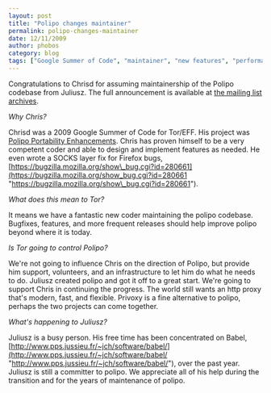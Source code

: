 ```yaml
---
layout: post
title: "Polipo changes maintainer"
permalink: polipo-changes-maintainer
date: 12/11/2009
author: phobos
category: blog
tags: ["Google Summer of Code", "maintainer", "new features", "performance", "polipo", "volunteer"]
---
```


Congratulations to Chrisd for assuming maintainership of the Polipo codebase from Juliusz. The full announcement is available at [the mailing list archives](http://sourceforge.net/mailarchive/forum.php?thread_name=87d42l7fka.fsf%40trurl.pps.jussieu.fr&forum_name=polipo-users).

_Why Chris?_

Chrisd was a 2009 Google Summer of Code for Tor/EFF. His project was [Polipo Portability Enhancements](https://blog.torproject.org/blog/polipo-portability-enhancements-summary). Chris has proven himself to be a very competent coder and able to design and implement features as needed. He even wrote a SOCKS layer fix for Firefox bugs, [https://bugzilla.mozilla.org/show\_bug.cgi?id=280661](https://bugzilla.mozilla.org/show_bug.cgi?id=280661 "https://bugzilla.mozilla.org/show\_bug.cgi?id=280661").

_What does this mean to Tor?_

It means we have a fantastic new coder maintaining the polipo codebase. Bugfixes, features, and more frequent releases should help improve polipo beyond where it is today.

_Is Tor going to control Polipo?_

We're not going to influence Chris on the direction of Polipo, but provide him support, volunteers, and an infrastructure to let him do what he needs to do. Juliusz created polipo and got it off to a great start. We're going to support Chris in continuing the progress. The world still wants an http proxy that's modern, fast, and flexible. Privoxy is a fine alternative to polipo, perhaps the two projects can come together.

_What's happening to Juliusz?_

Juliusz is a busy person. His free time has been concentrated on Babel, [http://www.pps.jussieu.fr/~jch/software/babel/](http://www.pps.jussieu.fr/~jch/software/babel/ "http://www.pps.jussieu.fr/~jch/software/babel/"), over the past year. Juliusz is still a committer to polipo. We appreciate all of his help during the transition and for the years of maintenance of polipo.

